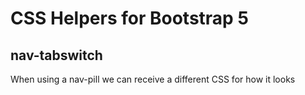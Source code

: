 
# CSS Helpers for Bootstrap 5

## nav-tabswitch
When using a nav-pill we can receive a different CSS for how it looks

